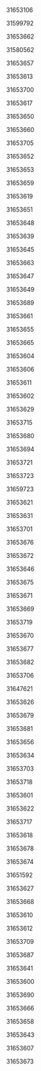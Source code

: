 31653106

31599792

31653662

31580562

31653657

31653613

31653700

31653617

31653650

31653660

31653705

31653652

31653653

31653659

31653619

31653651

31653648

31653639

31653645

31653663

31653647

31653649

31653689

31653661

31653655

31653665

31653604

31653606

31653611

31653602

31653629

31653715

31653680

31653694

31653721

31653723

31659723

31653621

31653631

31653701

31653676

31653672

31653646

31653675

31653671

31653669

31653719

31653670

31653677

31653682

31653706

31647621

31653626

31653679

31653681

31653656

31653634

31653703

31653718

31653601

31653622

31653717

31653618

31653678

31653674

31651592

31653627

31653668

31653610

31653612

31653709

31653687

31653641

31653600

31653690

31653666

31653658

31653643

31653607

31653673


